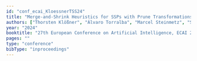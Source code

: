 ```yaml
---
id: "conf_ecai_KloessnerTSS24"
title: "Merge-and-Shrink Heuristics for SSPs with Prune Transformations"
authors: ["Thorsten Klößner", "Álvaro Torralba", "Marcel Steinmetz", "Silvan Sievers"]
year: "2024"
booktitle: "27th European Conference on Artificial Intelligence, ECAI 2024"
pages: ""
type: "conference"
bibType: "inproceedings"
---
```


